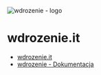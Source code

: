 ![wdrozenie - logo](https://logo.wdrozenie.it/1/cover.png)
# wdrozenie.it
+ [wdrozenie.it](https://www.wdrozenie.it/)
+ [wdrozenie - Dokumentacja](https://docs.wdrozenie.it/)
